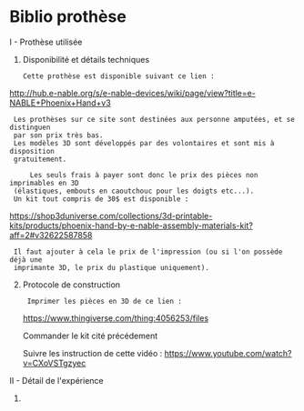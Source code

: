 Biblio prothèse
================

I - Prothèse utilisée

  1) Disponibilité et détails techniques


         Cette prothèse est disponible suivant ce lien :

  http://hub.e-nable.org/s/e-nable-devices/wiki/page/view?title=e-NABLE+Phoenix+Hand+v3  

   	 Les prothèses sur ce site sont destinées aux personne amputées, et se distinguen
	 par son prix très bas.
	 Les modèles 3D sont développés par des volontaires et sont mis à disposition
	 gratuitement.

     	 Les seuls frais à payer sont donc le prix des pièces non imprimables en 3D
	 (élastiques, embouts en caoutchouc pour les doigts etc...).  
	 Un kit tout compris de 30$ est disponible :

  https://shop3duniverse.com/collections/3d-printable-kits/products/phoenix-hand-by-e-nable-assembly-materials-kit?aff=2#v32622587858   

	 Il faut ajouter à cela le prix de l'impression (ou si l'on possède déjà une
	 imprimante 3D, le prix du plastique uniquement).



   2) Protocole de construction


     	   Imprimer les pièces en 3D de ce lien :
	   https://www.thingiverse.com/thing:4056253/files

	   Commander le kit cité précédement
	   
	   Suivre les instruction de cette vidéo :
	   https://www.youtube.com/watch?v=CXoVSTgzyec


II - Détail de l'expérience

   1)
     